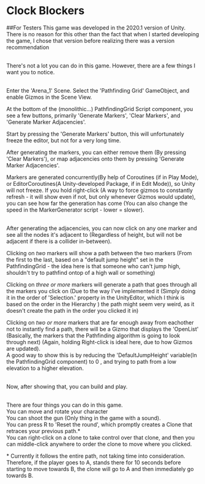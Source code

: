 # Clock Blockers
 
##For Testers
This game was developed in the 2020.1 version of Unity. There is no reason for this other than the fact that when I started developing the game, I chose that version before realizing there was a version recommendation<br><br>

There's not a lot you can do in this game. However, there are a few things I want you to notice.<br><br>


Enter the 'Arena_1' Scene. Select the 'Pathfinding Grid' GameObject, and enable Gizmos in the Scene View. <br>

At the bottom of the (monolithic...) PathfindingGrid Script component, you see a few buttons,
 primarily 'Generate Markers', 'Clear Markers', and 'Generate Marker Adjacencies'. <br>
 
Start by pressing the 'Generate Markers' button, this will unfortunately freeze the editor, but not for a very long time. <br>

After generating the markers, you can either remove them (By pressing 'Clear Markers'), or map adjacencies onto them by pressing 'Generate Marker Adjacencies'. <br>

Markers are generated concurrently(By help of Coroutines (if in Play Mode), or EditorCoroutines(A Unity-developed Package, if in Edit Mode)),
 so Unity will not freeze. If you hold right-click (A way to force gizmos to constantly refresh - it will show even if not, but only whenever Gizmos would update),
  you can see how far the generation has come (You can also change the speed in the MarkerGenerator script - lower = slower). <br><br>

After generating the adjacencies, you can now click on any one marker and see all the nodes it's adjacent to (Regardless of height, but will not be adjacent if there is a collider in-between). <br>

Clicking on _two_ markers will show a path between the two markers (From the first to the last, based on a "default jump height" set in the PathfindingGrid - the idea here is that someone who can't jump high, shouldn't try to pathfind ontop of a high wall or something)<br>

Clicking on _three or more_ markers will generate a path that goes through all the markers you click on (Due to the way I've implemented it (Simply doing it in the order of 'Selection.' property in the UnityEditor, which I think is based on the order in the Hierarchy ) the path might seem very weird, as it doesn't create the path in the order you clicked it in) <br>

Clicking on _two or more_ markers that are far enough away from eachother not to instantly find a path, there will be a Gizmo that displays the 'OpenList' (Basically, the markers that the Pathfinding algorithm is going to look through next) (Again, holding Right-click is ideal here, due to how Gizmos are updated).<br>
A good way to show this is by reducing the 'DefaultJumpHeight' variable(In the PathfindingGrid component) to 0 , and trying to path from a low elevation to a higher elevation.<br><br>

Now, after showing that, you can build and play. <br><br>

There are four things you can do in this game. <br>
You can move and rotate your character<br>
You can shoot the gun (Only thing in the game with a sound). <br>
You can press R to 'Reset the round', which promptly creates a Clone that retraces your previous path.*<br>
You can right-click on a clone to take control over that clone, and then you can middle-click anywhere to order the clone to move where you clicked. 

\* Currently it follows the entire path, not taking time into consideration. Therefore, if the player goes to A, stands there for 10 seconds before starting to move towards B, the clone will go to A and then immediately go towards B.